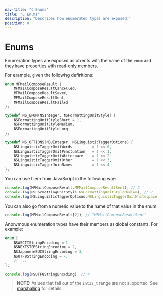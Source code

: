 ```yaml
---
nav-title: "C Enums"
title: "C Enums"
description: "Describes how enumerated types are exposed."
position: 0
---
```


# Enums

Enumeration types are exposed as objects with the name of the `enum` and they have properties with read-only members.

For example, given the following definitions:
```objective-c
enum MFMailComposeResult {
    MFMailComposeResultCancelled,
    MFMailComposeResultSaved,
    MFMailComposeResultSent,
    MFMailComposeResultFailed
};

typedef NS_ENUM(NSInteger, NSFormattingUnitStyle) {
    NSFormattingUnitStyleShort = 1,
    NSFormattingUnitStyleMedium,
    NSFormattingUnitStyleLong
};

typedef NS_OPTIONS(NSUInteger, NSLinguisticTaggerOptions) {
    NSLinguisticTaggerOmitWords         = 1 << 0,
    NSLinguisticTaggerOmitPunctuation   = 1 << 1,
    NSLinguisticTaggerOmitWhitespace    = 1 << 2,
    NSLinguisticTaggerOmitOther         = 1 << 3,
    NSLinguisticTaggerJoinNames         = 1 << 4
};
```
You can use them from JavaScript in the following way:
```javascript
console.log(MFMailComposeResult.MFMailComposeResultSent); // 2
console.log(NSFormattingUnitStyle.NSFormattingUnitStyleMedium); // 2
console.log(NSLinguisticTaggerOptions.NSLinguisticTaggerOmitWhitespace); // 4
```

You can also go from a numeric value to the name of that value in the enum:
```javascript
console.log(MFMailComposeResult[2]); // "MFMailComposeResultSent"
```

Anonymous enumeration types have their members as global constants. For example:
```objective-c
enum {
    NSASCIIStringEncoding = 1,
    NSNEXTSTEPStringEncoding = 2,
    NSJapaneseEUCStringEncoding = 3,
    NSUTF8StringEncoding = 4,
    // ...
};
```
```javascript
console.log(NSUTF8StringEncoding); // 4
```

> **NOTE:** Values that fall out of the `int32_t` range are not supported. See [marshalling](../Marshalling.md) for details.
